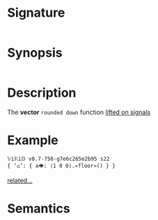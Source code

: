 # Signature
```vikid-signature
```

# Synopsis
```vikid-synopsis
```

# Description
The __vector__ `rounded down` function [lifted on signals](/refman/concepts/pure_functions)

# Example
```vikid-script
𝕍i𝕂i𝔻 v0.7-750-g7e6c265e2b95 s22
{ ‘⌂’: { a👁: ⟨1 0 0⟩.«floor»() } }
```


[related...](https://en.wikipedia.org/wiki/Rounding)

# Semantics